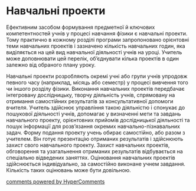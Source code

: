 <div id="hypercomments_widget" class="js-hypercomments-widget invisible"></div>

Навчальні проекти
=============================================

Ефективним засобом формування предметної й ключових компетентностей учнів у процесі навчання фізики є навчальні проекти. Тому практично в кожному розділі програми запропоновано орієнтовні теми навчальних проектів і зазначено кількість навчальних годин, яка виділяється на цей вид навчальної діяльності учнів на уроці. Учитель може доповнювати цей перелік, об’єднувати кілька проектів в один залежно від обраного плану уроку.

Навчальні проекти розробляють окремі учні або групи учнів упродовж певного часу (наприклад, місяць або семестр) у процесі вивчення того чи іншого розділу фізики. Виконання навчальних проектів передбачає інтегровану дослідницьку, творчу діяльність учнів, спрямовану на отримання самостійних результатів за консультативної допомоги вчителя. Учитель здійснює управління такою діяльністю і спонукає до пошукової діяльності учнів, допомагає у визначенні мети та завдань навчального проекту, орієнтовних прийомів дослідницької діяльності та пошук інформації для розв’язання окремих навчально-пізнавальних задач. Форму подання проекту учень обирає самостійно, або разом з учителем. Він готує презентацію отриманих результатів і здійснюють захист свого навчального проекту. Захист навчальних проектів, обговорення та узагальнення отриманих результатів відбувається на спеціально відведених заняттях. Оцінювання навчальних проектів здійснюється індивідуально, за самостійно виконане учнем завдання. Кількість таких оцінювань може бути довільною. 


<div class="js-hypercomments-container">
<a href="http://hypercomments.com" class="hc-link" title="comments widget">comments powered by HyperComments</a>
</div>